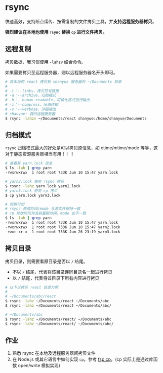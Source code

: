 # rsync

快速高效，支持断点续传、按需复制的文件拷贝工具，并**支持远程服务器拷贝**。

**强烈建议在本地也使用 `rsync` 替换 `cp` 进行文件拷贝。**

## 远程复制

拷贝数据，我习惯使用 `-lahzv` 结合命令。

如果需要拷贝至远程服务器，则以远程服务器名开头即可。

``` bash
# 将本地的 react 拷贝到 shanyue 服务器的 ~/Documents 目录
#
# -l：--links，拷贝符号链接
# -a：--archive，归档模式
# -h：--human-readable，可读化格式进行输出
# -z：--compress，压缩传输
# -v：--verbose，详细输出
# shanyue: 我的远程服务器
$ rsync -lahzv ~/Documents/react shanyue:/home/shanyue/Documents
```

## 归档模式

`rsync` 归档模式最大的好处是可以拷贝原信息，如 ctime/mtime/mode 等等，这对于静态资源服务器相当有用！！！

``` bash
# 查看其 yarn.lock 信息
$ ls -lah | grep yarn
-rwxrwxrwx  1 root root 733K Jun 10 15:47 yarn.lock

# yarn2.lock 使用 rsync 拷贝
$ rsync -lahz yarn.lock yarn2.lock
# yarn3.lock 使用 cp 拷贝
$ cp yarn.lock yarn3.lock

# 观察可知
# rsync 修改时间/mode 与源文件保持一致
# cp 修改时间为当前最新时间，mode 也不一致
$ ls -lah | grep yarn
-rwxrwxrwx  1 root root 733K Jun 10 15:47 yarn.lock
-rwxrwxrwx  1 root root 733K Jun 10 15:47 yarn2.lock
-rwxr-xr-x  1 root root 733K Jun 26 23:19 yarn3.lock
```

## 拷贝目录

拷贝目录，则需要看原目录是否以 `/` 结尾。

+ 不以 `/` 结尾，代表将该目录连同目录名一起进行拷贝
+ 以 `/` 结尾，代表将该目录下所有内容进行拷贝

``` bash
# 以下以拷贝 react 目录为例
# 
# ~/Documents/abc/react
$ rsync -lahz ~/Documents/react ~/Documents/abc
$ rsync -lahz ~/Documents/react ~/Documents/abc/

# ~/Documents/abc
$ rsync -lahz ~/Documents/react/ ~/Documents/abc
$ rsync -lahz ~/Documents/react/ ~/Documents/abc/
```

## 作业

1. 熟悉 rsync 在本地及远程服务器间拷贝文件
2. 在 Node.js 或其它语言中如何实现 `cp`。参考 [fsp.cp](https://nodejs.org/api/fs.html#fspromisescpsrc-dest-options)。(cp 实际上是通过库函数 open/write 模拟实现)
